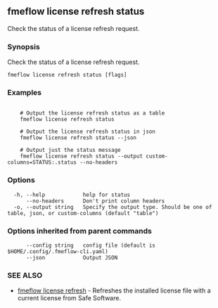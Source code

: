 ## fmeflow license refresh status

Check the status of a license refresh request.

### Synopsis

Check the status of a license refresh request.

```
fmeflow license refresh status [flags]
```

### Examples

```

	# Output the license refresh status as a table
	fmeflow license refresh status
	
	# Output the license refresh status in json
	fmeflow license refresh status --json
	
	# Output just the status message
	fmeflow license refresh status --output custom-columns=STATUS:.status --no-headers
```

### Options

```
  -h, --help            help for status
      --no-headers      Don't print column headers
  -o, --output string   Specify the output type. Should be one of table, json, or custom-columns (default "table")
```

### Options inherited from parent commands

```
      --config string   config file (default is $HOME/.config/.fmeflow-cli.yaml)
      --json            Output JSON
```

### SEE ALSO

* [fmeflow license refresh](fmeflow_license_refresh.md)	 - Refreshes the installed license file with a current license from Safe Software.

